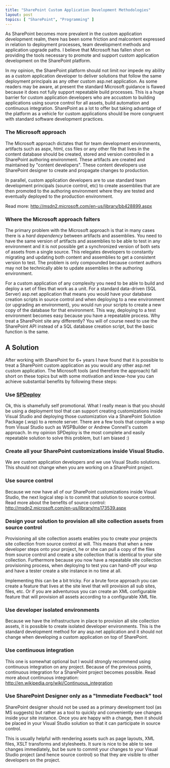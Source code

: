 ```yaml
---
title: "SharePoint Custom Application Development Methodologies"
layout: post
topics: [ "SharePoint", "Programming" ]
---
```


As SharePoint becomes more prevalent in the custom application development realm, there has been some friction and malcontent expressed in relation to deployment processes, team development methods and application upgrade paths. I believe that Microsoft has fallen short on providing the tools necessary to promote and support custom application development on the SharePoint platform.

In my opinion, the SharePoint platform should not limit nor impede my ability as a custom application developer to deliver solutions that follow the same deployment principals as any other custom asp.net application. As some readers may be aware, at present the standard Microsoft guidance is flawed because it does not fully support repeatable build processes. This is a huge barrier for custom application developers who are accustom to building applications using source control for all assets, build automation and continuous integration. SharePoint as a lot to offer but taking advantage of the platform as a vehicle for custom applications should be more congruent with standard software development practices.

### The Microsoft approach
The Microsoft approach dictates that for team development environments, artifacts such as aspx, html, css files or any other file that lives in the content database should be created, stored and version controlled in a SharePoint authoring environment. These artifacts are created and maintained by "content developers". These content developers use SharePoint designer to create and propagate changes to production.

In parallel, custom application developers are to use standard team development principals (source control, etc) to create assemblies that are then promoted to the authoring environment where they are tested and eventually deployed to the production environment.

Read more:
http://msdn2.microsoft.com/en-us/library/bb428899.aspx

### Where the Microsoft approach falters
The primary problem with the Microsoft approach is that in many cases there is a *hard dependency* between artifacts and assemblies. You need to have the same version of artifacts and assemblies to be able to test in any environment and it is not possible get a synchronized version of both sets of assets from a single source. This relegates developers to constantly migrating and updating both content and assemblies to get a consistent version to test. The problem is only compounded because content authors may not be technically able to update assemblies in the authoring environment.

For a custom application of any complexity you need to be able to build and deploy a set of files that work as a unit. For a standard data-driven (SQL Server) asp.net application that means you would have your database creation scripts in source control and when deploying to a new environment (or upgrading an environment), you would run your scripts to create a new copy of the database for that environment. This way, deploying to a test environment becomes easy because you have a repeatable process. Why treat a SharePoint site any differently? You will of course need to use the SharePoint API instead of a SQL database creation script, but the basic function is the same.

## A Solution
After working with SharePoint for 6+ years I have found that it is possible to treat a SharePoint custom application as you would any other asp.net custom application. The Microsoft tools (and therefore the approach) fall short on these topics but with some motivation and know-how you can achieve substantial benefits by following these steps:

### Use [SPDeploy](http://rapid-tools.googlecode.com)
Ok, this is shamefully self promotional. What I really mean is that you should be using a deployment tool that can support creating customizations inside Visual Studio and deploying those customization via a SharePoint Solution Package (.wsp) to a remote server. There are a few tools that compile a wsp from Visual Studio such as WSPBuilder or Andrew Connell's custom approach. In my opinion SPDeploy is the most complete and easily repeatable solution to solve this problem, but I am biased :)

### Create all your SharePoint customizations inside Visual Studio.
We are custom application developers and we use Visual Studio solutions. This should not change when you are working on a SharePoint project.

### Use source control
Because we now have all of our SharePoint customizations inside Visual Studio, the next logical step is to commit that solution to source control. Read more about the benefits of source control:
http://msdn2.microsoft.com/en-us/library/ms173539.aspx

### Design your solution to provision all site collection assets from source control
Provisioning all site collection assets enables you to create your projects site collection from source control at will. This means that when a new developer steps onto your project, he or she can pull a copy of the files from source control and create a site collection that is identical to your site collection. Furthermore because you now have a repeatable site collection provisioning process, when deploying to test you can hand-off your wsp and have a tester create a site instance in no time at all.

Implementing this can be a bit tricky. For a brute force approach you can create a feature that lives at the site level that will provision all sub sites, files, etc. Or if you are adventurous you can create an XML configurable feature that will provision all assets according to a configurable XML file.

### Use developer isolated environments
Because we have the infrastructure in place to provision all site collection assets, it is possible to create isolated developer environments. This is the standard development method for any asp.net application and it should not change when developing a custom application on top of SharePoint.

### Use continuous integration
This one is somewhat optional but I would strongly recommend using continuous integration on any project. Because of the previous points, continuous integration for a SharePoint project becomes possible. Read more about continuous integration:
http://en.wikipedia.org/wiki/Continuous_integration

### Use SharePoint Designer only as a "Immediate Feedback" tool
SharePoint designer should not be used as a primary development tool (as MS suggests) but rather as a tool to quickly and conveniently see changes inside your site instance. Once you are happy with a change, then it should be placed in your Visual Studio solution so that it can participate in source control.

This is usually helpful with rendering assets such as page layouts, XML files, XSLT transforms and stylesheets. It sure is nice to be able to see changes immediately, but be sure to commit your changes to your Visual Studio project (and hence source control) so that they are visible to other developers on the project.